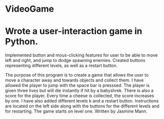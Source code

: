 # VideoGame
# Wrote a user-interaction game in Python.

Implemented button and mous-clicking features for user 
to be able to move left and right, and jump to dodge spawning 
enemies. Created buttons representing different levels, as well 
as a restart button.

The purpose of this program is to create a game 
that allows the user to move a character away and 
towards objects and collect them. I have allowed the 
player to jump with the space bar is presssed. The 
player is given three lives but will die instantly
if hit by a babyshrek. There is also a score for the 
player. Every time a cheese is collected, the score
increases by one. I have also added different levels k
and a restart button. Instructions are located on the 
left side along with the buttons for the different 
levels and for restarting. The game starts on 
level one.
Written by Jasmine Mann.
